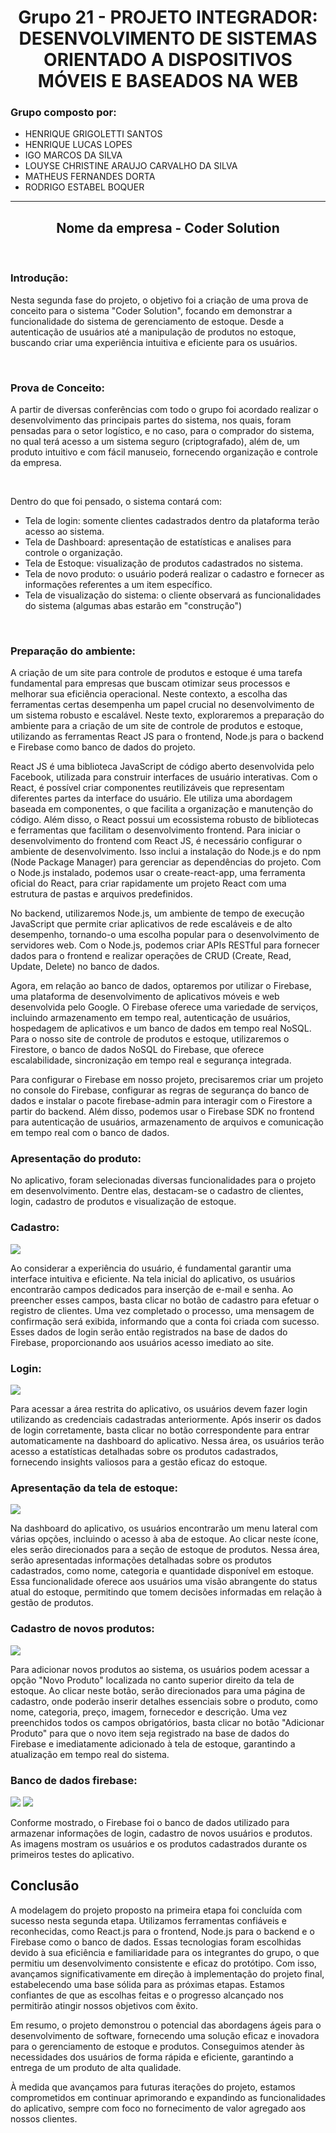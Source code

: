 <h1 align="center">Grupo 21 - PROJETO INTEGRADOR: DESENVOLVIMENTO DE SISTEMAS ORIENTADO A DISPOSITIVOS MÓVEIS E BASEADOS NA WEB</h1>

<h3>Grupo composto por:</h3>

- HENRIQUE GRIGOLETTI SANTOS
- HENRIQUE LUCAS LOPES
- IGO MARCOS DA SILVA
- LOUYSE CHRISTINE ARAUJO CARVALHO DA SILVA
- MATHEUS FERNANDES DORTA
- RODRIGO ESTABEL BOQUER


***

<h2 align="center">Nome da empresa - Coder Solution</h2>
</br>

<h3 > Introdução: </h3>
<p>Nesta segunda fase do projeto, o objetivo foi a criação de uma prova de conceito para o sistema "Coder Solution", focando em demonstrar a funcionalidade do sistema de gerenciamento de estoque. Desde a autenticação de usuários até a manipulação de produtos no estoque, buscando criar uma experiência intuitiva e eficiente para os usuários.</p>
</br>

   
<h3>Prova de Conceito: </h3>
<p>A partir de diversas conferências com todo o grupo foi acordado realizar o desenvolvimento das principais partes do sistema, nos quais, foram pensadas para o setor logístico, e no caso, para o comprador do sistema, no qual terá acesso a um sistema seguro (criptografado), além de, um produto intuitivo e com fácil manuseio, fornecendo organização e controle da empresa.</p>
 </br>

<p>Dentro do que foi pensado, o sistema contará com: </p>

   - Tela de login: somente clientes cadastrados dentro da plataforma terão acesso ao sistema.
   - Tela de Dashboard: apresentação de estatísticas e analises para controle o organização.
   - Tela de Estoque: visualização de produtos cadastrados no sistema.
   - Tela de novo produto: o usuário poderá realizar o cadastro e fornecer as informações referentes a um item específico.
   - Tela de visualização do sistema: o cliente observará as funcionalidades do sistema (algumas abas estarão em "construção")
</br>

<h3>Preparação do ambiente: </h3>
<p> A criação de um site para controle de produtos e estoque é uma tarefa fundamental para empresas que buscam otimizar seus processos e melhorar sua eficiência operacional. Neste contexto, a escolha das ferramentas certas desempenha um papel crucial no desenvolvimento de um sistema robusto e escalável. Neste texto, exploraremos a preparação do ambiente para a criação de um site de controle de produtos e estoque, utilizando as ferramentas React JS para o frontend, Node.js para o backend e Firebase como banco de dados do projeto. 

React JS é uma biblioteca JavaScript de código aberto desenvolvida pelo Facebook, utilizada para construir interfaces de usuário interativas. Com o React, é possível criar componentes reutilizáveis que representam diferentes partes da interface do usuário. Ele utiliza uma abordagem baseada em componentes, o que facilita a organização e manutenção do código. Além disso, o React possui um ecossistema robusto de bibliotecas e ferramentas que facilitam o desenvolvimento frontend.
Para iniciar o desenvolvimento do frontend com React JS, é necessário configurar o ambiente de desenvolvimento. Isso inclui a instalação do Node.js e do npm (Node Package Manager) para gerenciar as dependências do projeto. Com o Node.js instalado, podemos usar o create-react-app, uma ferramenta oficial do React, para criar rapidamente um projeto React com uma estrutura de pastas e arquivos predefinidos. 

No backend, utilizaremos Node.js, um ambiente de tempo de execução JavaScript que permite criar aplicativos de rede escaláveis e de alto desempenho, tornando-o uma escolha popular para o desenvolvimento de servidores web. Com o Node.js, podemos criar APIs RESTful para fornecer dados para o frontend e realizar operações de CRUD (Create, Read, Update, Delete) no banco de dados. 

Agora, em relação ao banco de dados, optaremos por utilizar o Firebase, uma plataforma de desenvolvimento de aplicativos móveis e web desenvolvida pelo Google. O Firebase oferece uma variedade de serviços, incluindo armazenamento em tempo real, autenticação de usuários, hospedagem de aplicativos e um banco de dados em tempo real NoSQL. Para o nosso site de controle de produtos e estoque, utilizaremos o Firestore, o banco de dados NoSQL do Firebase, que oferece escalabilidade, sincronização em tempo real e segurança integrada. 

Para configurar o Firebase em nosso projeto, precisaremos criar um projeto no console do Firebase, configurar as regras de segurança do banco de dados e instalar o pacote firebase-admin para interagir com o Firestore a partir do backend. Além disso, podemos usar o Firebase SDK no frontend para autenticação de usuários, armazenamento de arquivos e comunicação em tempo real com o banco de dados. </p>



<h3>Apresentação do produto: </h3>
<p>No aplicativo, foram selecionadas diversas funcionalidades para o projeto em desenvolvimento. Dentre elas, destacam-se o cadastro de clientes, login, cadastro de produtos e visualização de estoque. </p>

<h3>Cadastro:</h3> 
<img src="/public/cadastro.gif">
<p>Ao considerar a experiência do usuário, é fundamental garantir uma interface intuitiva e eficiente. Na tela inicial do aplicativo, os usuários encontrarão campos dedicados para inserção de e-mail e senha. Ao preencher esses campos, basta clicar no botão de cadastro para efetuar o registro de clientes. Uma vez completado o processo, uma mensagem de confirmação será exibida, informando que a conta foi criada com sucesso. Esses dados de login serão então registrados na base de dados do Firebase, proporcionando aos usuários acesso imediato ao site.</p>

<h3>Login:</h3>
<img src="/public/login.gif">
<p>Para acessar a área restrita do aplicativo, os usuários devem fazer login utilizando as credenciais cadastradas anteriormente. Após inserir os dados de login corretamente, basta clicar no botão correspondente para entrar automaticamente na dashboard do aplicativo. Nessa área, os usuários terão acesso a estatísticas detalhadas sobre os produtos cadastrados, fornecendo insights valiosos para a gestão eficaz do estoque.</p>

<h3>Apresentação da tela de estoque:</h3>
<img src="/public/tela-produtos.png">
<p>Na dashboard do aplicativo, os usuários encontrarão um menu lateral com várias opções, incluindo o acesso à aba de estoque. Ao clicar neste ícone, eles serão direcionados para a seção de estoque de produtos. Nessa área, serão apresentadas informações detalhadas sobre os produtos cadastrados, como nome, categoria e quantidade disponível em estoque. Essa funcionalidade oferece aos usuários uma visão abrangente do status atual do estoque, permitindo que tomem decisões informadas em relação à gestão de produtos.</p>

<h3>Cadastro de novos produtos:</h3>
<img src="/public/registro.gif">
<p>Para adicionar novos produtos ao sistema, os usuários podem acessar a opção "Novo Produto" localizada no canto superior direito da tela de estoque. Ao clicar neste botão, serão direcionados para uma página de cadastro, onde poderão inserir detalhes essenciais sobre o produto, como nome, categoria, preço, imagem, fornecedor e descrição. Uma vez preenchidos todos os campos obrigatórios, basta clicar no botão "Adicionar Produto" para que o novo item seja registrado na base de dados do Firebase e imediatamente adicionado à tela de estoque, garantindo a atualização em tempo real do sistema.</p>

<h3>Banco de dados firebase:</h3>
<img src="/public/Firebase-bd-login.png">
<img src="/public/Firebase-bd-prod.png">
<p>Conforme mostrado, o Firebase foi o banco de dados utilizado para armazenar informações de login, cadastro de novos usuários e produtos. As imagens mostram os usuários e os produtos cadastrados durante os primeiros testes do aplicativo.</p>

<h2 > Conclusão </h2>
<p>A modelagem do projeto proposto na primeira etapa foi concluída com sucesso nesta segunda etapa. Utilizamos ferramentas confiáveis e reconhecidas, como React.js para o frontend, Node.js para o backend e o Firebase como o banco de dados. Essas tecnologias foram escolhidas devido à sua eficiência e familiaridade para os integrantes do grupo, o que permitiu um desenvolvimento consistente e eficaz do protótipo. Com isso, avançamos significativamente em direção à implementação do projeto final, estabelecendo uma base sólida para as próximas etapas. Estamos confiantes de que as escolhas feitas e o progresso alcançado nos permitirão atingir nossos objetivos com êxito.

Em resumo, o projeto demonstrou o potencial das abordagens ágeis para o desenvolvimento de software, fornecendo uma solução eficaz e inovadora para o gerenciamento de estoque e produtos. Conseguimos atender às necessidades dos usuários de forma rápida e eficiente, garantindo a entrega de um produto de alta qualidade.

À medida que avançamos para futuras iterações do projeto, estamos comprometidos em continuar aprimorando e expandindo as funcionalidades do aplicativo, sempre com foco no fornecimento de valor agregado aos nossos clientes.
</p>
</br>
